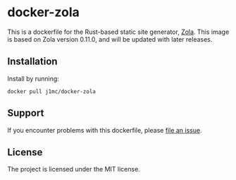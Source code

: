# docker-zola

This is a dockerfile for the Rust-based static site generator,
[Zola](https://www.getzola.org/). This image is based on Zola version 0.11.0,
and will be updated with later releases.

## Installation

Install by running:

```
docker pull j1mc/docker-zola
```

## Support

If you encounter problems with this dockerfile, please
[file an issue](https://github.com/j1mc/docker-zola/issues).

## License

The project is licensed under the MIT license.
